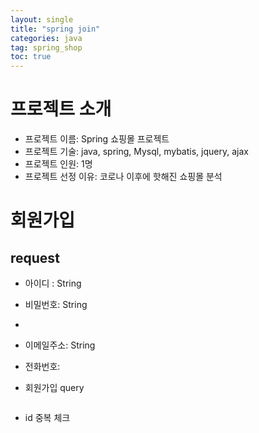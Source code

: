 ```yaml
---
layout: single
title: "spring join"
categories: java
tag: spring_shop
toc: true
---
```


# 프로젝트 소개
- 프로젝트 이름: Spring 쇼핑몰 프로젝트
- 프로젝트 기술: java, spring, Mysql, mybatis, jquery, ajax
- 프로젝트 인원: 1명
- 프로젝트 선정 이유: 코로나 이후에 핫해진 쇼핑몰 분석

# 회원가입

## request

- 아이디 : String
- 비밀번호: String
- 
- 이메일주소: String
- 전화번호:  



- 회원가입 query

```

```

- id 중복 체크

```

```
